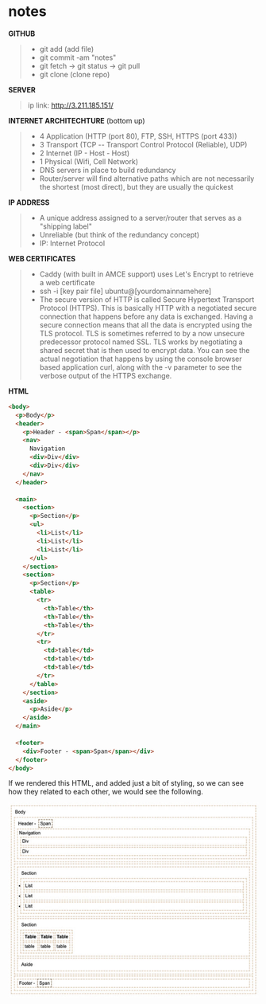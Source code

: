 # notes

**GITHUB**
 > - git add (add file)
 > - git commit -am "notes"
 > - git fetch -> git status -> git pull
 > - git clone (clone repo)

 **SERVER**
 > ip link: http://3.211.185.151/

 **INTERNET ARCHITECHTURE** (bottom up)
 > - 4 Application (HTTP (port 80), FTP, SSH, HTTPS (port 433))
 > - 3 Transport (TCP -- Transport Control Protocol (Reliable), UDP)
 > - 2 Internet (IP - Host - Host)
 > - 1 Physical (Wifi, Cell Network)
 > - DNS servers in place to build redundancy
 > - Router/server will find alternative paths which are not necessarily the shortest (most direct), but they are usually the quickest

 **IP ADDRESS**
 > - A unique address assigned to a server/router that serves as a "shipping label"
 > - Unreliable (but think of the redundancy concept)
 > - IP: Internet Protocol

**WEB CERTIFICATES**
> - Caddy (with built in AMCE support) uses Let's Encrypt to retrieve a web certificate
> - ssh -i [key pair file] ubuntu@[yourdomainnamehere]
> - The secure version of HTTP is called Secure Hypertext Transport Protocol (HTTPS). This is basically HTTP with a negotiated secure connection that happens before any data is exchanged. Having a secure connection means that all the data is encrypted using the TLS protocol. TLS is sometimes referred to by a now unsecure predecessor protocol named SSL. TLS works by negotiating a shared secret that is then used to encrypt data. You can see the actual negotiation that happens by using the console browser based application curl, along with the -v parameter to see the verbose output of the HTTPS exchange.
>
**HTML**
```html
<body>
  <p>Body</p>
  <header>
    <p>Header - <span>Span</span></p>
    <nav>
      Navigation
      <div>Div</div>
      <div>Div</div>
    </nav>
  </header>

  <main>
    <section>
      <p>Section</p>
      <ul>
        <li>List</li>
        <li>List</li>
        <li>List</li>
      </ul>
    </section>
    <section>
      <p>Section</p>
      <table>
        <tr>
          <th>Table</th>
          <th>Table</th>
          <th>Table</th>
        </tr>
        <tr>
          <td>table</td>
          <td>table</td>
          <td>table</td>
        </tr>
      </table>
    </section>
    <aside>
      <p>Aside</p>
    </aside>
  </main>

  <footer>
    <div>Footer - <span>Span</span></div>
  </footer>
</body>
```

If we rendered this HTML, and added just a bit of styling, so we can see how they related to each other, we would see the following.

![HTML structure](/images/htmlStructure.jpg)
 
